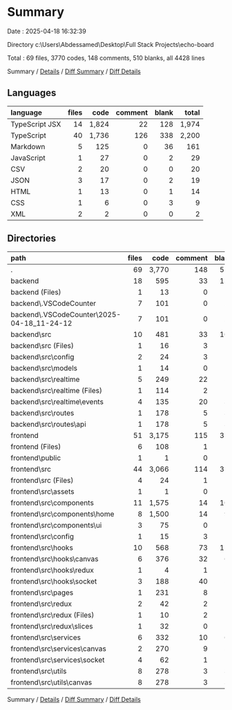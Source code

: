 # Summary

Date : 2025-04-18 16:32:39

Directory c:\\Users\\Abdessamed\\Desktop\\Full Stack Projects\\echo-board

Total : 69 files,  3770 codes, 148 comments, 510 blanks, all 4428 lines

Summary / [Details](details.md) / [Diff Summary](diff.md) / [Diff Details](diff-details.md)

## Languages
| language | files | code | comment | blank | total |
| :--- | ---: | ---: | ---: | ---: | ---: |
| TypeScript JSX | 14 | 1,824 | 22 | 128 | 1,974 |
| TypeScript | 40 | 1,736 | 126 | 338 | 2,200 |
| Markdown | 5 | 125 | 0 | 36 | 161 |
| JavaScript | 1 | 27 | 0 | 2 | 29 |
| CSV | 2 | 20 | 0 | 0 | 20 |
| JSON | 3 | 17 | 0 | 2 | 19 |
| HTML | 1 | 13 | 0 | 1 | 14 |
| CSS | 1 | 6 | 0 | 3 | 9 |
| XML | 2 | 2 | 0 | 0 | 2 |

## Directories
| path | files | code | comment | blank | total |
| :--- | ---: | ---: | ---: | ---: | ---: |
| . | 69 | 3,770 | 148 | 510 | 4,428 |
| backend | 18 | 595 | 33 | 134 | 762 |
| backend (Files) | 1 | 13 | 0 | 1 | 14 |
| backend\\.VSCodeCounter | 7 | 101 | 0 | 26 | 127 |
| backend\\.VSCodeCounter\\2025-04-18_11-24-12 | 7 | 101 | 0 | 26 | 127 |
| backend\\src | 10 | 481 | 33 | 107 | 621 |
| backend\\src (Files) | 1 | 16 | 3 | 7 | 26 |
| backend\\src\\config | 2 | 24 | 3 | 7 | 34 |
| backend\\src\\models | 1 | 14 | 0 | 4 | 18 |
| backend\\src\\realtime | 5 | 249 | 22 | 51 | 322 |
| backend\\src\\realtime (Files) | 1 | 114 | 2 | 13 | 129 |
| backend\\src\\realtime\\events | 4 | 135 | 20 | 38 | 193 |
| backend\\src\\routes | 1 | 178 | 5 | 38 | 221 |
| backend\\src\\routes\\api | 1 | 178 | 5 | 38 | 221 |
| frontend | 51 | 3,175 | 115 | 376 | 3,666 |
| frontend (Files) | 6 | 108 | 1 | 17 | 126 |
| frontend\\public | 1 | 1 | 0 | 0 | 1 |
| frontend\\src | 44 | 3,066 | 114 | 359 | 3,539 |
| frontend\\src (Files) | 4 | 24 | 1 | 9 | 34 |
| frontend\\src\\assets | 1 | 1 | 0 | 0 | 1 |
| frontend\\src\\components | 11 | 1,575 | 14 | 104 | 1,693 |
| frontend\\src\\components\\home | 8 | 1,500 | 14 | 93 | 1,607 |
| frontend\\src\\components\\ui | 3 | 75 | 0 | 11 | 86 |
| frontend\\src\\config | 1 | 15 | 3 | 3 | 21 |
| frontend\\src\\hooks | 10 | 568 | 73 | 116 | 757 |
| frontend\\src\\hooks\\canvas | 6 | 376 | 32 | 64 | 472 |
| frontend\\src\\hooks\\redux | 1 | 4 | 1 | 2 | 7 |
| frontend\\src\\hooks\\socket | 3 | 188 | 40 | 50 | 278 |
| frontend\\src\\pages | 1 | 231 | 8 | 19 | 258 |
| frontend\\src\\redux | 2 | 42 | 2 | 7 | 51 |
| frontend\\src\\redux (Files) | 1 | 10 | 2 | 2 | 14 |
| frontend\\src\\redux\\slices | 1 | 32 | 0 | 5 | 37 |
| frontend\\src\\services | 6 | 332 | 10 | 67 | 409 |
| frontend\\src\\services\\canvas | 2 | 270 | 9 | 50 | 329 |
| frontend\\src\\services\\socket | 4 | 62 | 1 | 17 | 80 |
| frontend\\src\\utils | 8 | 278 | 3 | 34 | 315 |
| frontend\\src\\utils\\canvas | 8 | 278 | 3 | 34 | 315 |

Summary / [Details](details.md) / [Diff Summary](diff.md) / [Diff Details](diff-details.md)
